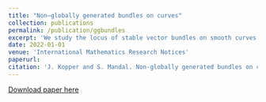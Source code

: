 ```yaml
---
title: "Non–globally generated bundles on curves"
collection: publications
permalink: /publication/ggbundles
excerpt: 'We study the locus of stable vector bundles on smooth curves that fail to be globally generated. We compute the dimension of this locus and study its irreducibility. Joint work with Sayanta Mandal.'
date: 2022-01-01
venue: 'International Mathematics Research Notices'
paperurl:
citation: 'J. Kopper and S. Mandal. Non-globally generated bundles on curves. <i>International Mathematics Research Notices</i> (2022), to appear.'
---
```


[Download paper here](http://jmkopper.github.io/files/ggbundles.pdf)
